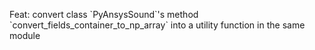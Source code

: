 Feat: convert class \`PyAnsysSound\`'s method \`convert_fields_container_to_np_array\` into a utility function in the same module
